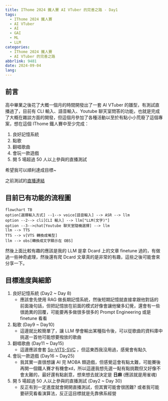 ```yaml
---
title: IThome 2024 鐵人賽 AI VTuber 的完善之路 - Day1
tags:
  - IThome 2024 鐵人賽
  - AI VTuber
  - AI
  - GAI
  - ML
  - LLM
categories:
  - IThome 2024 鐵人賽
  - AI VTuber 的完善之路
abbrlink: 9481
date: 2024-09-04
lang:
---
```


## 前言

高中畢業之後花了大概一個月的時間開發出了一套 AI VTuber 的雛型，有測試直播過了，目前有 CLI 輸入、語音輸入、Youtube 聊天室問答的功能，也就是完成了大概在雜談方面的開發，但這個月參加了各種活動以至於有點小小荒廢了這個專案，想在這個 IThome 鐵人賽中至少完成：

1. 良好記憶系統
2. 點歌
3. 翻唱歌曲
4. 會玩一款遊戲
5. 開 5 場超過 50 人以上參與的直播測試

希望我可以順利達成目標~

之前測試的[直播連結](https://youtu.be/CiBjItykxto?t=336)

<!--more-->

## 目前已有功能的流程圖

```mermaid
flowchart TB
option[選擇輸入方式] --1--> voice[語音輸入] --> ASR --> llm
option --2--> cli[CLI 輸入] --> llm["LLM(文字)"]
option --3-->chat[Youtube 聊天室隨機選擇] --> llm
llm --> TTS
TTS --> v[VTS 轉換成嘴型]
llm --> obs[轉換成文字顯示在 OBS]
```

然後上面比較有趣的應該是我的 LLM 是拿 Dcard 上的文章 finetune 過的，有做過一些神奇處理，然後還有爬 Dcard 文章真的是非常的有趣，這些之後可能會來分享一下。

## 目標進度與細節

1. 良好記憶系統 (Day2 ~ Day 8)
   - 應該會先使用 RAG 做長期記憶系統，然後短期記憶就直接拿跟他對話的前面幾句話，但把記憶放在前面的模式好像會讓他蠻多幻覺，還會有一些很詭異的回覆，可能要再多做很多很多的 Prompt Engineering 或是 finetune 看看
2. 點歌 (Day9 ~ Day10)
   - 這邊就比較簡單了，讓 LLM 學會輸出某種指令後，可以從歌曲的資料庫中挑選一首他可能想要撥放的歌曲
3. 翻唱歌曲 (Day11 ~ Day15)
   - 這邊應該會套 [So-VITS-SVC](https://github.com/svc-develop-team/so-vits-svc) ，但這東西我沒用過，感覺會有點久
4. 會玩一款遊戲 (Day16 ~ Day25)
   - 我其實一直很想讓 AI 完 MOBA 類遊戲，但感覺這會有點太難，可能賽後再開一個鐵人賽才有機會xd，所以這邊我想先選一點有點挑戰但又好像不會太難的，最好還有點創意，想來想去就決定是 **日麻** (應該就是用雀魂)
5. 開 5 場超過 50 人以上參與的直播測試 (Day2 ~ Day 30)
   - 反正有到一定進度就會開開直播測試，但其實可能會很困難? 或者我可能要研究看看演算法，反正這目標就是先靠佛系經營
